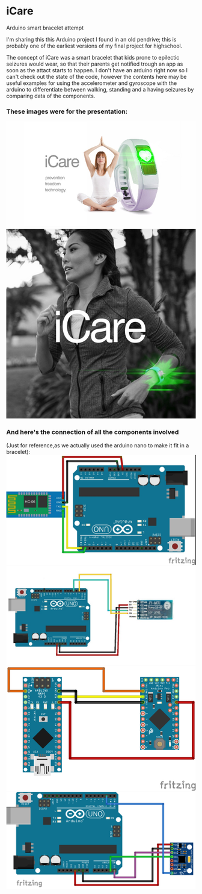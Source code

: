 # iCare
Arduino smart bracelet attempt

I'm sharing this this Arduino project I found in an old pendrive; this is probably one of the earliest versions of 
my final project for highschool. 

The concept of iCare was a smart bracelet that kids prone to epilectic seizures would wear, so that their parents get
notified trough an app as soon as the attact starts to happen. 
I don't have an arduino right now so I can't check out the state of the code, however the contents here may be useful
examples for using the accelerometer and gyroscope with the arduino to differentiate between walking, standing
and a having seizures by comparing data of the components.

### These images were for the presentation: 
![01](images/01small.jpg)
![02](images/02small.jpg)

### And here's the connection of all the components involved
(Just for reference,as we actually used the arduino nano to make it fit in a bracelet):
![](images/05-hc06-fritzing.jpg)
![](images/Arduino-BT.jpg)
![](images/arduinos.png)
![](images/MPU-6050-Board-GY-521-UNOfzz_bb.png)
